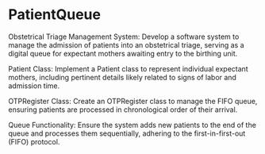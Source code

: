 # PatientQueue
Obstetrical Triage Management System: Develop a software system to manage the admission of patients into an obstetrical triage, serving as a digital queue for expectant mothers awaiting entry to the birthing unit.

Patient Class: Implement a Patient class to represent individual expectant mothers, including pertinent details likely related to signs of labor and admission time.

OTPRegister Class: Create an OTPRegister class to manage the FIFO queue, ensuring patients are processed in chronological order of their arrival.

Queue Functionality: Ensure the system adds new patients to the end of the queue and processes them sequentially, adhering to the first-in-first-out (FIFO) protocol.
